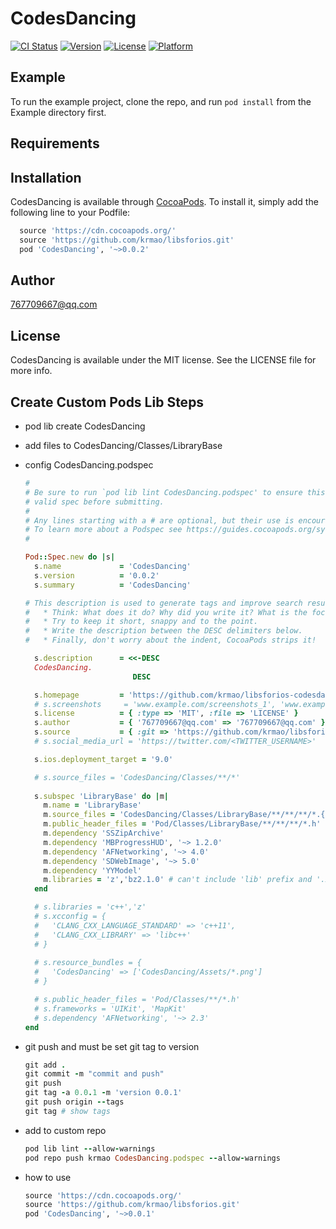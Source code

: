 # CodesDancing

[![CI Status](https://img.shields.io/travis/767709667@qq.com/CodesDancing.svg?style=flat)](https://travis-ci.org/767709667@qq.com/CodesDancing)
[![Version](https://img.shields.io/cocoapods/v/CodesDancing.svg?style=flat)](https://cocoapods.org/pods/CodesDancing)
[![License](https://img.shields.io/cocoapods/l/CodesDancing.svg?style=flat)](https://cocoapods.org/pods/CodesDancing)
[![Platform](https://img.shields.io/cocoapods/p/CodesDancing.svg?style=flat)](https://cocoapods.org/pods/CodesDancing)

## Example

To run the example project, clone the repo, and run `pod install` from the Example directory first.

## Requirements

## Installation

CodesDancing is available through [CocoaPods](https://cocoapods.org). To install
it, simply add the following line to your Podfile:

```ruby
  source 'https://cdn.cocoapods.org/'
  source 'https://github.com/krmao/libsforios.git'
  pod 'CodesDancing', '~>0.0.2'
```

## Author

767709667@qq.com

## License

CodesDancing is available under the MIT license. See the LICENSE file for more info.

## Create Custom Pods Lib Steps

* pod lib create CodesDancing
* add files to CodesDancing/Classes/LibraryBase

* config CodesDancing.podspec
  ```ruby
  #
  # Be sure to run `pod lib lint CodesDancing.podspec' to ensure this is a
  # valid spec before submitting.
  #
  # Any lines starting with a # are optional, but their use is encouraged
  # To learn more about a Podspec see https://guides.cocoapods.org/syntax/podspec.html
  #

  Pod::Spec.new do |s|
    s.name             = 'CodesDancing'
    s.version          = '0.0.2'
    s.summary          = 'CodesDancing'

  # This description is used to generate tags and improve search results.
  #   * Think: What does it do? Why did you write it? What is the focus?
  #   * Try to keep it short, snappy and to the point.
  #   * Write the description between the DESC delimiters below.
  #   * Finally, don't worry about the indent, CocoaPods strips it!

    s.description      = <<-DESC
    CodesDancing.
                          DESC

    s.homepage         = 'https://github.com/krmao/libsforios-codesdancing'
    # s.screenshots     = 'www.example.com/screenshots_1', 'www.example.com/screenshots_2'
    s.license          = { :type => 'MIT', :file => 'LICENSE' }
    s.author           = { '767709667@qq.com' => '767709667@qq.com' }
    s.source           = { :git => 'https://github.com/krmao/libsforios-codesdancing.git', :tag => s.version.to_s }
    # s.social_media_url = 'https://twitter.com/<TWITTER_USERNAME>'

    s.ios.deployment_target = '9.0'

    # s.source_files = 'CodesDancing/Classes/**/*'
    
    s.subspec 'LibraryBase' do |m|
      m.name = 'LibraryBase'
      m.source_files = 'CodesDancing/Classes/LibraryBase/**/**/**/*.{h,m,mm}'
      m.public_header_files = 'Pod/Classes/LibraryBase/**/**/**/*.h'
      m.dependency 'SSZipArchive'
      m.dependency 'MBProgressHUD', '~> 1.2.0'
      m.dependency 'AFNetworking', '~> 4.0'
      m.dependency 'SDWebImage', '~> 5.0'
      m.dependency 'YYModel'
      m.libraries = 'z','bz2.1.0' # can't include 'lib' prefix and '.xxx' suffix, such as 'libz.tbd', 'libbz2.1.0.tbd' 
    end

    # s.libraries = 'c++','z'
    # s.xcconfig = {
    #   'CLANG_CXX_LANGUAGE_STANDARD' => 'c++11',
    #   'CLANG_CXX_LIBRARY' => 'libc++'
    # }
      
    # s.resource_bundles = {
    #   'CodesDancing' => ['CodesDancing/Assets/*.png']
    # }

    # s.public_header_files = 'Pod/Classes/**/*.h'
    # s.frameworks = 'UIKit', 'MapKit'
    # s.dependency 'AFNetworking', '~> 2.3'
  end
  ```

* git push and must be set git tag to version
  ```ruby
  git add .
  git commit -m "commit and push"
  git push
  git tag -a 0.0.1 -m 'version 0.0.1'
  git push origin --tags
  git tag # show tags
  ```

* add to custom repo
  ```ruby
  pod lib lint --allow-warnings
  pod repo push krmao CodesDancing.podspec --allow-warnings
  ```

* how to use
  ```ruby
  source 'https://cdn.cocoapods.org/'
  source 'https://github.com/krmao/libsforios.git'
  pod 'CodesDancing', '~>0.0.1'
  ```
